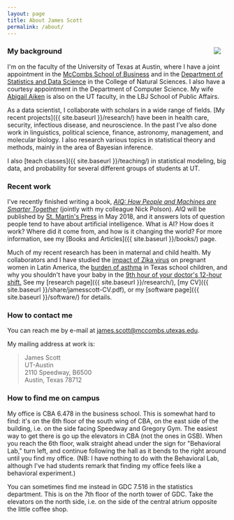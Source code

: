 ```yaml
---
layout: page
title: About James Scott
permalink: /about/
---
```


<img src="{{ site.baseurl }}/assets/img/posts/jgscott201802.png" ALIGN="right" style="margin:10px 15px"/>


### My background

I'm on the faculty of the University of Texas at Austin, where I have a joint appointment in the [McCombs School of Business](https://www.mccombs.utexas.edu/) and in the [Department of Statistics and Data Science](https://www.stat.utexas.edu/) in the College of Natural Sciences.  I also have a courtesy appointment in the Department of Computer Science.  My wife [Abigail Aiken](https://lbj.utexas.edu/directory/faculty/abigail-aiken) is also on the UT faculty, in the LBJ School of Public Affairs.  

As a data scientist, I collaborate with scholars in a wide range of fields.  [My recent projects]({{ site.baseurl }}/research/) have been in health care, security, infectious disease, and neuroscience.  In the past I’ve also done work in linguistics, political science, finance, astronomy, management, and molecular biology.   I also research various topics in statistical theory and methods, mainly in the area of Bayesian inference. 

I also [teach classes]({{ site.baseurl }}/teaching/) in statistical modeling, big data, and probability for several different groups of students at UT.  


### Recent work

I've recently finished writing a book, [_AIQ: How People and Machines are Smarter Together_](https://www.amazon.com/dp/1250182158?tag=macmillan-20) (jointly with my colleague Nick Polson).  _AIQ_ will be published by [St. Martin's Press](https://us.macmillan.com/smp/) in May 2018, and it answers lots of question people tend to have about artificial intelligence.  What is AI?  How does it work?  Where did it come from, and how is it changing the world?  For more information, see my [Books and Articles]({{ site.baseurl }}/books/) page.  

Much of my recent research has been in maternal and child health.  My collaborators and I have studied the [impact of Zika virus](http://www.nejm.org/doi/full/10.1056/NEJMc1605389) on pregnant women in Latin America, the [burden of asthma](http://www.pnas.org/content/113/8/2194.short) in Texas school children, and why you shouldn't have your baby in the [9th hour of your doctor's 12-hour shift.](https://www.ncbi.nlm.nih.gov/pubmed/27343567)  See my [research page]({{ site.baseurl }}/research/), [my CV]({{ site.baseurl }}/share/jamesscott-CV.pdf), or my [software page]({{ site.baseurl }}/software/) for details.  

### How to contact me

You can reach me by e-mail at james.scott@mccombs.utexas.edu.  

My mailing address at work is:  
> James Scott  
> UT-Austin  
> 2110 Speedway, B6500  
> Austin, Texas 78712  


### How to find me on campus  

My office is CBA 6.478 in the business school.  This is somewhat hard to find: it's on the 6th floor of the south wing of CBA, on the east side of the building, i.e. on the side facing Speedway and Gregory Gym.  The easiest way to get there is go up the elevators in CBA (not the ones in GSB).  When you reach the 6th floor, walk straight ahead under the sign for "Behavioral Lab," turn left, and continue following the hall as it bends to the right around until you find my office.  (NB: I have nothing to do with the Behavioral Lab, although I've had students remark that finding my office feels like a behavioral experiment.)

You can sometimes find me instead in GDC 7.516 in the statistics department.  This is on the 7th floor of the north tower of GDC.  Take the elevators on the north side, i.e. on the side of the central atrium opposite the little coffee shop.
